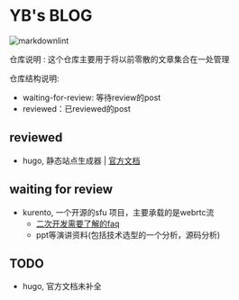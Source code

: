 # YB's BLOG

![markdownlint](https://github.com/fight100year/yb-post/workflows/markdownlint-lint/badge.svg)

仓库说明 : 这个仓库主要用于将以前零散的文章集合在一处管理

仓库结构说明:

- waiting-for-review: 等待review的post
- reviewed：已reviewed的post

## reviewed

- hugo, 静态站点生成器 | [官方文档](/reviewed/hugo-office-doc.md)

## waiting for review

- kurento, 一个开源的sfu 项目，主要承载的是webrtc流
  - [二次开发需要了解的faq](/waiting-for-review/kurento-faq.md)
  - ppt等演讲资料(包括技术选型的一个分析，源码分析)

## TODO

- hugo, 官方文档未补全

